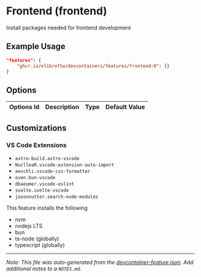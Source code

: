 
# Frontend (frontend)

Install packages needed for frontend development

## Example Usage

```json
"features": {
    "ghcr.io/elibroftw/devcontainers/features/frontend:0": {}
}
```

## Options

| Options Id | Description | Type | Default Value |
|-----|-----|-----|-----|


## Customizations

### VS Code Extensions

- `astro-build.astro-vscode`
- `NuclleaR.vscode-extension-auto-import`
- `aeschli.vscode-css-formatter`
- `oven.bun-vscode`
- `dbaeumer.vscode-eslint`
- `svelte.svelte-vscode`
- `jasonnutter.search-node-modules`

This feature installs the following

- nvm
- nodejs LTS
- bun
- ts-node (globally)
- typescript (globally)


---

_Note: This file was auto-generated from the [devcontainer-feature.json](https://github.com/elibroftw/devcontainers/blob/main/src/features/frontend/devcontainer-feature.json).  Add additional notes to a `NOTES.md`._
